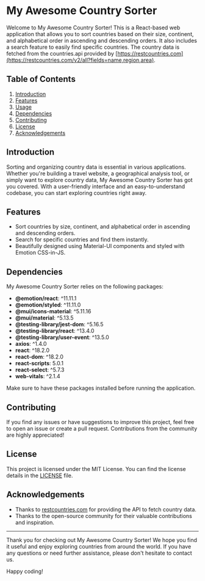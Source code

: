 # My Awesome Country Sorter

Welcome to My Awesome Country Sorter! This is a React-based web application that allows you to sort countries based on their size, continent, and alphabetical order in ascending and descending orders. It also includes a search feature to easily find specific countries. The country data is fetched from the countries.api provided by [https://restcountries.com](https://restcountries.com/v2/all?fields=name,region,area).

## Table of Contents

1. [Introduction](#introduction)
2. [Features](#features)
3. [Usage](#usage)
4. [Dependencies](#dependencies)
5. [Contributing](#contributing)
6. [License](#license)
7. [Acknowledgements](#acknowledgements)

## Introduction

Sorting and organizing country data is essential in various applications. Whether you're building a travel website, a geographical analysis tool, or simply want to explore country data, My Awesome Country Sorter has got you covered. With a user-friendly interface and an easy-to-understand codebase, you can start exploring countries right away.

## Features

- Sort countries by size, continent, and alphabetical order in ascending and descending orders.
- Search for specific countries and find them instantly.
- Beautifully designed using Material-UI components and styled with Emotion CSS-in-JS.
  
## Dependencies

My Awesome Country Sorter relies on the following packages:

- **@emotion/react**: ^11.11.1
- **@emotion/styled**: ^11.11.0
- **@mui/icons-material**: ^5.11.16
- **@mui/material**: ^5.13.5
- **@testing-library/jest-dom**: ^5.16.5
- **@testing-library/react**: ^13.4.0
- **@testing-library/user-event**: ^13.5.0
- **axios**: ^1.4.0
- **react**: ^18.2.0
- **react-dom**: ^18.2.0
- **react-scripts**: 5.0.1
- **react-select**: ^5.7.3
- **web-vitals**: ^2.1.4

Make sure to have these packages installed before running the application.

## Contributing

If you find any issues or have suggestions to improve this project, feel free to open an issue or create a pull request. Contributions from the community are highly appreciated!

## License

This project is licensed under the MIT License. You can find the license details in the [LICENSE](LICENSE) file.

## Acknowledgements

- Thanks to [restcountries.com](https://restcountries.com) for providing the API to fetch country data.
- Thanks to the open-source community for their valuable contributions and inspiration.

---

Thank you for checking out My Awesome Country Sorter! We hope you find it useful and enjoy exploring countries from around the world. If you have any questions or need further assistance, please don't hesitate to contact us.

Happy coding!
